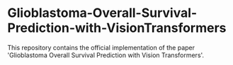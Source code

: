 # Glioblastoma-Overall-Survival-Prediction-with-VisionTransformers
This repository contains the official implementation of the paper 'Glioblastoma Overall Survival Prediction with Vision Transformers'.
